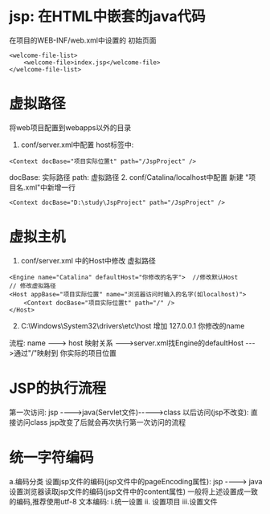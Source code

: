 # jsp: 在HTML中嵌套的java代码
在项目的WEB-INF/web.xml中设置的 初始页面
~~~
<welcome-file-list>
    <welcome-file>index.jsp</welcome-file>
</welcome-file-list>
~~~
# 虚拟路径
将web项目配置到webapps以外的目录
1. conf/server.xml中配置
host标签中:
~~~
<Context docBase="项目实际位置t" path="/JspProject" />
~~~
docBase: 实际路径
path: 虚拟路径
2.  conf/Catalina/localhost中配置
   新建 "项目名.xml"中新增一行
~~~
<Context docBase="D:\study\JspProject" path="/JspProject" />
~~~

# 虚拟主机
1. conf/server.xml 中的Host中修改 虚拟路径
~~~
<Engine name="Catalina" defaultHost="你修改的名字">  //修改默认Host
// 修改虚拟路径
<Host appBase="项目实际位置" name="浏览器访问时输入的名字(如localhost)">
    <Context docBase="项目实际位置t" path="/" />
</Host>
~~~
2. C:\Windows\System32\drivers\etc\host
   增加
127.0.0.1     你修改的name

流程:
name  ---> host 映射关系 --->server.xml找Engine的defaultHost --->通过"/"映射到 你实际的项目位置

# JSP的执行流程
第一次访问: jsp ---->java(Servlet文件)----->class
以后访问(jsp不改变): 直接访问class
jsp改变了后就会再次执行第一次访问的流程

# 统一字符编码
a.编码分类
设置jsp文件的编码(jsp文件中的pageEncoding属性):  jsp ----> java
设置浏览器读取jsp文件的编码(jsp文件中的content属性)
一般将上述设置成一致的编码,推荐使用utf-8
文本编码:
    i.统一设置
    ii. 设置项目
    iii.设置文件